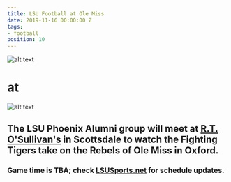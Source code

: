 ```yaml
---
title: LSU Football at Ole Miss
date: 2019-11-16 00:00:00 Z
tags:
- football
position: 10
---
```


![alt text](https://lsu-phoenix-alumni.github.io/assets/img/LSUTigers.png "LSU Fighting Tigers")
# at
![alt text](https://lsu-phoenix-alumni.github.io/assets/img/OleMissRebels.png "Ole Miss Rebels")

## The LSU Phoenix Alumni group will meet at **[R.T. O'Sullivan's](https://goo.gl/maps/3MjPdBhDfGWxt53HA)** in Scottsdale to watch the Fighting Tigers take on the Rebels of Ole Miss in Oxford. 

### Game time is TBA; check [LSUSports.net](http://www.lsusports.net/SportSelect.dbml?SPID=2164&SPSID=27811&DB_OEM_ID=5200&_ga=2.61742444.1994479276.1565745145-1475237789.1565745143) for schedule updates.